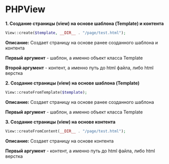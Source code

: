 # PHPView

**1. Создание страницы (view) на основе шаблона (Template) и контента**
```php
View::create($template, __DIR__ . "/page/test.html");
```

**Описание:** Создает страницу на основе ранее созданного шаблона и контента

**Первый аргумент** - шаблон, а именно объект класса Template

**Второй аргумент** - контент, а именно путь до html файла, либо html верстка

**2. Создание страницы (view) на основе шаблона (Template)**
```php
View::createFromTemplate($template);
```

**Описание:** Создает страницу на основе ранее созданного шаблона

**Первый аргумент** - шаблон, а именно объект класса Template

**3. Создание страницы (view) на основе контента**
```php
View::createFromContent(__DIR__ . "/page/test.html");
```

**Описание:** Создает страницу на основе контента

**Первый аргумент** - контент, а именно путь до html файла, либо html верстка